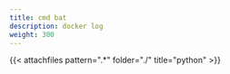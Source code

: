 ```yaml
---
title: cmd bat
description: docker log
weight: 300
---
```


{{< attachfiles pattern=".*"  folder="./" title="python" >}}